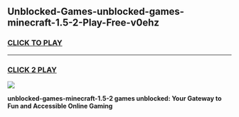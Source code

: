 
## Unblocked-Games-unblocked-games-minecraft-1.5-2-Play-Free-v0ehz
<h3>
<a href="https://premium76.site?title=unblocked-games-minecraft-1.5-2&ref=23A">CLICK TO PLAY</a></h3>
<hr>

<h3>
<a href="https://premium76.site?title=unblocked-games-minecraft-1.5-2&ref=23A">CLICK 2 PLAY</a>
  
</h3>

<a href="https://premium76.site?title=unblocked-games-minecraft-1.5-2&ref=23A"><img src="https://clearcache.store/games.png"></a>


**unblocked-games-minecraft-1.5-2 games unblocked: Your Gateway to Fun and Accessible Online Gaming**
